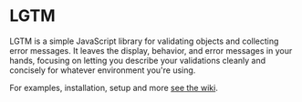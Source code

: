 # LGTM

LGTM is a simple JavaScript library for validating objects and collecting error
messages. It leaves the display, behavior, and error messages in your hands,
focusing on letting you describe your validations cleanly and concisely for
whatever environment you're using.

For examples, installation, setup and more [see the wiki](/square/lgtm/wiki).
